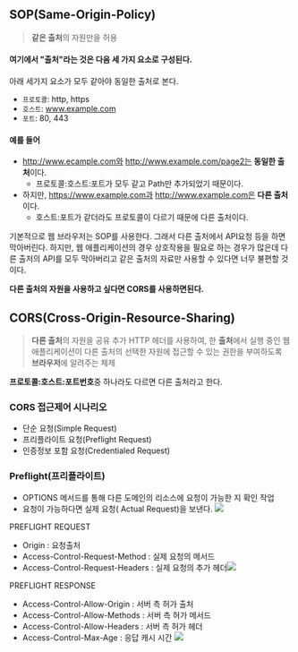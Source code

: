 ## SOP(Same-Origin-Policy)
> **같은 출처**의 자원만을 허용

#### 여기에서 "출처"라는 것은 다음 세 가지 요소로 구성된다.
아래 세가지 요소가 모두 같아야 동일한 출처로 본다.
- `프로토콜`:  http, https
- `호스트`: www.example.com
- `포트`: 80, 443
#### 예를 들어
- http://www.ecample.com와 http://www.example.com/page2는 **동일한 출처**이다.
	- 프로토콜:호스트:포트가 모두 같고 Path만 추가되었기 때문이다.
- 하지만, https://www.example.com과 http://www.example.com은 **다른 출처**이다.
	- 호스트:포트가 같더라도 프로토콜이 다르기 때문에 다른 출처이다.

기본적으로 웹 브라우저는 SOP를 사용한다. 그래서 다른 출처에서 API요청 등을 하면 막아버린다. 
하지만, 웹 애플리케이션의 경우 상호작용을 필요로 하는 경우가 많은데 다른 출저의 API를 모두 막아버리고 같은 출처의 자료만 사용할 수 있다면 너무 불편할 것이다.


**다른 출처의 자원을 사용하고 싶다면 CORS를 사용하면된다.**
## CORS(Cross-Origin-Resource-Sharing)
> **다른 출처**의 자원을 공유
> 추가 HTTP 헤더를 사용하여, 한 **출처**에서 실행 중인 웹 애플리케이션이 다른 출처의 선택한 자원에 접근할 수 있는 권한을 부여하도록 **브라우저**에 알려주는 체제

**프로토콜:호스트:포트번호**중 하나라도 다르면 다른 출처라고 한다.
### CORS 접근제어 시나리오
- 단순 요청(Simple Request)
- 프리플라이트 요청(Preflight Request)
- 인증정보 포함 요청(Credentialed Request)

### Preflight(프리플라이트)
- OPTIONS 메서드를 통해 다른 도메인의 리소스에 요청이 가능한 지 확인 작업
- 요청이 가능하다면 실제 요청( Actual Request)을 보낸다.
![](https://i.imgur.com/vpj0Olj.png)

PREFLIGHT REQUEST
- Origin : 요청출처
- Access-Control-Request-Method : 실제 요청의 메서드
- Access-Control-Request-Headers : 실제 요청의 추가 헤더![](https://i.imgur.com/IXA7WY6.png)

PREFLIGHT RESPONSE
- Access-Control-Allow-Origin : 서버 측 허가 출처
- Access-Control-Allow-Methods : 서버 측 허가 메서드
- Access-Control-Allow-Headers : 서버 측 허가 헤더
- Access-Control-Max-Age : 응답 캐시 시간
![](https://i.imgur.com/BqTCxir.png)
